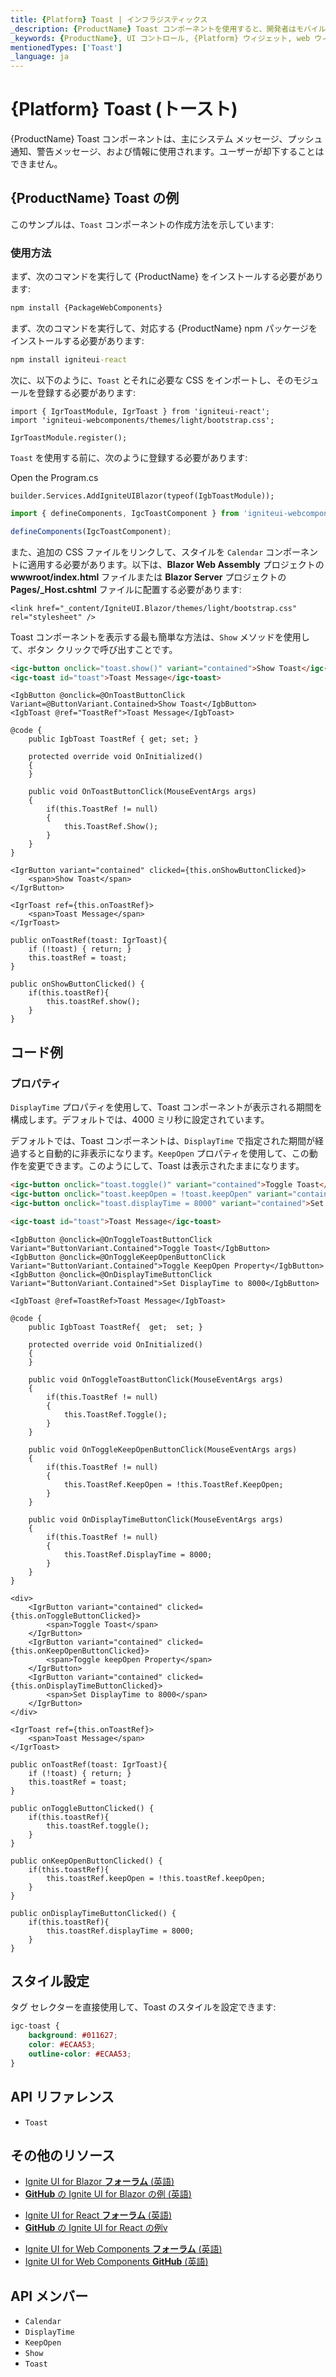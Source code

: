 ```yaml
---
title: {Platform} Toast | インフラジスティックス
_description: {ProductName} Toast コンポーネントを使用すると、開発者はモバイルおよびデスクトップ アプリケーション内に簡潔な 1 行のメッセージを簡単に統合できます。
_keywords: {ProductName}, UI コントロール, {Platform} ウィジェット, web ウィジェット, UI ウィジェット, {Platform}, ネイティブ {Platform} コンポーネント スイート, ネイティブ {Platform} コントロール, ネイティブ {Platform} コンポーネント ライブラリ, {Platform} Toast コンポーネント
mentionedTypes: ['Toast']
_language: ja
---
```


# {Platform} Toast (トースト)

{ProductName} Toast コンポーネントは、主にシステム メッセージ、プッシュ通知、警告メッセージ、および情報に使用されます。ユーザーが却下することはできません。

## {ProductName} Toast の例

このサンプルは、`Toast` コンポーネントの作成方法を示しています:

<code-view style="height: 230px"
           data-demos-base-url="{environment:demosBaseUrl}"
           iframe-src="{environment:demosBaseUrl}/notifications/toast-overview" alt="{Platform} Toast の例"
           github-src="notifications/toast/overview">
</code-view>

<div class="divider--half"></div>

### 使用方法

<!-- WebComponents -->

まず、次のコマンドを実行して {ProductName} をインストールする必要があります:

```cmd
npm install {PackageWebComponents}
```

<!-- end: WebComponents -->

<!-- React -->

まず、次のコマンドを実行して、対応する {ProductName} npm パッケージをインストールする必要があります:

```cmd
npm install igniteui-react
```

次に、以下のように、`Toast` とそれに必要な CSS をインポートし、そのモジュールを登録する必要があります:

```tsx
import { IgrToastModule, IgrToast } from 'igniteui-react';
import 'igniteui-webcomponents/themes/light/bootstrap.css';

IgrToastModule.register();
```

<!-- end: React -->

`Toast` を使用する前に、次のように登録する必要があります:

Open the Program.cs
```razor
builder.Services.AddIgniteUIBlazor(typeof(IgbToastModule));
```

```ts
import { defineComponents, IgcToastComponent } from 'igniteui-webcomponents';

defineComponents(IgcToastComponent);
```

<!-- Blazor -->

また、追加の CSS ファイルをリンクして、スタイルを `Calendar` コンポーネントに適用する必要があります。以下は、**Blazor Web Assembly** プロジェクトの **wwwroot/index.html** ファイルまたは **Blazor Server** プロジェクトの **Pages/_Host.cshtml** ファイルに配置する必要があります:

```razor
<link href="_content/IgniteUI.Blazor/themes/light/bootstrap.css" rel="stylesheet" />
```

<!-- end: Blazor -->

Toast コンポーネントを表示する最も簡単な方法は、`Show` メソッドを使用して、ボタン クリックで呼び出すことです。

```html
<igc-button onclick="toast.show()" variant="contained">Show Toast</igc-button>
<igc-toast id="toast">Toast Message</igc-toast>
```

```razor
<IgbButton @onclick=@OnToastButtonClick Variant=@ButtonVariant.Contained>Show Toast</IgbButton>
<IgbToast @ref="ToastRef">Toast Message</IgbToast>

@code {
    public IgbToast ToastRef { get; set; }

    protected override void OnInitialized()
    {
    }

    public void OnToastButtonClick(MouseEventArgs args)
    {
        if(this.ToastRef != null)
        {
            this.ToastRef.Show();
        }
    }
}
```

```tsx
<IgrButton variant="contained" clicked={this.onShowButtonClicked}>
    <span>Show Toast</span>
</IgrButton>

<IgrToast ref={this.onToastRef}>
    <span>Toast Message</span>
</IgrToast>

public onToastRef(toast: IgrToast){
    if (!toast) { return; }
    this.toastRef = toast;
}

public onShowButtonClicked() {
    if(this.toastRef){
        this.toastRef.show();
    }
}
```

## コード例

### プロパティ

`DisplayTime` プロパティを使用して、Toast コンポーネントが表示される期間を構成します。デフォルトでは、4000 ミリ秒に設定されています。

デフォルトでは、Toast コンポーネントは、`DisplayTime` で指定された期間が経過すると自動的に非表示になります。`KeepOpen` プロパティを使用して、この動作を変更できます。このようにして、Toast は表示されたままになります。

```html
<igc-button onclick="toast.toggle()" variant="contained">Toggle Toast</igc-button>
<igc-button onclick="toast.keepOpen = !toast.keepOpen" variant="contained">Toggle keepOpen property</igc-button>
<igc-button onclick="toast.displayTime = 8000" variant="contained">Set DisplayTime to 8000</igc-button>

<igc-toast id="toast">Toast Message</igc-toast>
```

```razor
<IgbButton @onclick=@OnToggleToastButtonClick Variant="ButtonVariant.Contained">Toggle Toast</IgbButton>
<IgbButton @onclick=@OnToggleKeepOpenButtonClick Variant="ButtonVariant.Contained">Toggle KeepOpen Property</IgbButton>
<IgbButton @onclick=@OnDisplayTimeButtonClick Variant="ButtonVariant.Contained">Set DisplayTime to 8000</IgbButton>

<IgbToast @ref=ToastRef>Toast Message</IgbToast>

@code {
    public IgbToast ToastRef{  get;  set; }

    protected override void OnInitialized()
    {
    }

    public void OnToggleToastButtonClick(MouseEventArgs args)
    {
        if(this.ToastRef != null)
        {
            this.ToastRef.Toggle();
        }
    }

    public void OnToggleKeepOpenButtonClick(MouseEventArgs args)
    {
        if(this.ToastRef != null)
        {
            this.ToastRef.KeepOpen = !this.ToastRef.KeepOpen;
        }
    }

    public void OnDisplayTimeButtonClick(MouseEventArgs args)
    {
        if(this.ToastRef != null)
        {
            this.ToastRef.DisplayTime = 8000;
        }
    }
}
```

```tsx
<div>
    <IgrButton variant="contained" clicked={this.onToggleButtonClicked}>
        <span>Toggle Toast</span>
    </IgrButton>
    <IgrButton variant="contained" clicked={this.onKeepOpenButtonClicked}>
        <span>Toggle keepOpen Property</span>
    </IgrButton>
    <IgrButton variant="contained" clicked={this.onDisplayTimeButtonClicked}>
        <span>Set DisplayTime to 8000</span>
    </IgrButton>
</div>

<IgrToast ref={this.onToastRef}>
    <span>Toast Message</span>
</IgrToast>

public onToastRef(toast: IgrToast){
    if (!toast) { return; }
    this.toastRef = toast;
}

public onToggleButtonClicked() {
    if(this.toastRef){
        this.toastRef.toggle();
    }
}

public onKeepOpenButtonClicked() {
    if(this.toastRef){
        this.toastRef.keepOpen = !this.toastRef.keepOpen;
    }
}

public onDisplayTimeButtonClicked() {
    if(this.toastRef){
        this.toastRef.displayTime = 8000;
    }
}
```

<code-view style="height: 230px"
           data-demos-base-url="{environment:dvDemosBaseUrl}"
           iframe-src="{environment:dvDemosBaseUrl}/notifications/toast-properties"
           alt="{Platform} Toast プロパティの例"
           github-src="notifications/toast/properties">
</code-view>

## スタイル設定

タグ セレクターを直接使用して、Toast のスタイルを設定できます:

```css
igc-toast {
    background: #011627;
    color: #ECAA53;
    outline-color: #ECAA53;
}
```

<code-view style="height: 230px"
           data-demos-base-url="{environment:dvDemosBaseUrl}"
           iframe-src="{environment:dvDemosBaseUrl}/notifications/toast-styling"
           alt="{Platform} Toast スタイル設定の例"
           github-src="notifications/toast/styling">
</code-view>

## API リファレンス

* `Toast`

<div class="divider--half"></div>

## その他のリソース

<!-- Blazor -->

* [Ignite UI for Blazor **フォーラム** (英語)](https://www.infragistics.com/community/forums/f/ignite-ui-for-blazor)
* [**GitHub** の Ignite UI for Blazor の例 (英語)](https://github.com/IgniteUI/igniteui-blazor-examples)

<!-- end: Blazor -->

<!-- React -->

* [Ignite UI for React **フォーラム** (英語)](https://www.infragistics.com/community/forums/f/ignite-ui-for-react)
* [**GitHub** の Ignite UI for React の例v](https://github.com/IgniteUI/igniteui-react-examples)

<!-- end: React -->

<!-- WebComponents -->

* [Ignite UI for Web Components **フォーラム** (英語)](https://www.infragistics.com/community/forums/f/ignite-ui-for-web-components)
* [Ignite UI for Web Components **GitHub** (英語)](https://github.com/IgniteUI/igniteui-webcomponents)

<!-- end: WebComponents -->

## API メンバー

 - `Calendar`
 - `DisplayTime`
 - `KeepOpen`
 - `Show`
 - `Toast`